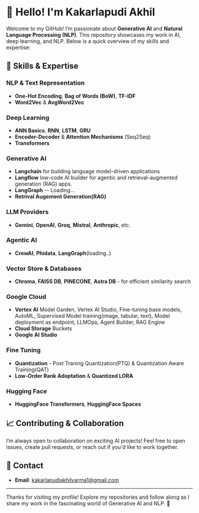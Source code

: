 # 👋 Hello! I'm Kakarlapudi Akhil

Welcome to my GitHub! I’m passionate about **Generative AI** and **Natural Language Processing (NLP)**. This repository showcases my work in AI, deep learning, and NLP. Below is a quick overview of my skills and expertise:

## 🧠 Skills & Expertise

### **NLP & Text Representation**
- **One-Hot Encoding**, **Bag of Words (BoW)**, **TF-IDF**
- **Word2Vec** & **AvgWord2Vec**

### **Deep Learning**
- **ANN Basics**, **RNN**, **LSTM**, **GRU**
- **Encoder-Decoder** & **Attention Mechanisms** (Seq2Seq)
- **Transformers**

### **Generative AI**
- **Langchain** for building language model-driven applications
- **Langflow**  low-code AI builder for agentic and retrieval-augmented generation (RAG) apps.
- **LangGraph** -- Loading...
- **Retrival Augement Generation(RAG)**

### **LLM Providers**
- **Gemini**, **OpenAI**, **Groq**, **Mistral**, **Anthropic**, etc.

### **Agentic AI**
- **CrewAI**, **Phidata**, **LangGraph**(loading..)

### **Vector Store & Databases**
- **Chroma**, **FAISS DB**, **PINECONE**, **Astra DB** - for efficient similarity search

### **Google Cloud**
- **Vertex AI**  Model Garden, Vertex AI Studio, Fine-tuning base models, AutoML, Supervised Model training(image, tabular, text), Model deployment as endpoint, LLMOps, Agent Builder, RAG Engine
- **Cloud Storage** Buckets
- **Google AI Studio**

### **Fine Tuning**
- **Quantization** - Post Traning Quantization(PTQ) & Quantization Aware Training(QAT)
- **Low-Order Rank Adoptation** & **Quantized LORA**

### **Hugging Face**
- **HuggingFace Transformers**, **HuggingFace Spaces**

## 📈 Contributing & Collaboration

I’m always open to collaboration on exciting AI projects! Feel free to open issues, create pull requests, or reach out if you'd like to work together.

## 📜 Contact

- **Email**: kakarlapudiakhilvarma1@gmail.com

---

Thanks for visiting my profile! Explore my repositories and follow along as I share my work in the fascinating world of Generative AI and NLP. 🚀
